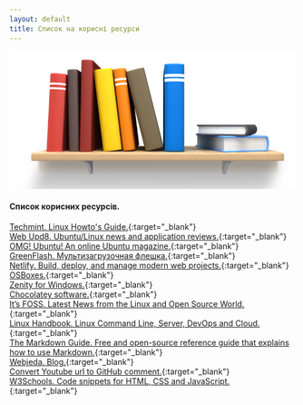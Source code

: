```yaml
---
layout: default
title: Список на корисні ресурси
---
```


![Library logo](/assets/img/library.png?style=head)  
#### Список корисних ресурсів.  
[Techmint. Linux Howto's Guide.](https://www.tecmint.com/ "Techmint. Linux Howto's Guide"){:target="_blank"}  
[Web Upd8. Ubuntu/Linux news and application reviews.](http://www.webupd8.org/ "Web Upd8. Ubuntu/Linux news and application reviews"){:target="_blank"}  
[OMG! Ubuntu! An online Ubuntu magazine.](http://www.omgubuntu.co.uk/ "OMG! Ubuntu! An online Ubuntu magazine"){:target="_blank"}  
[GreenFlash. Мультизагрузочная флешка.](http://greenflash.su/ "GreenFlash. Мультизагрузочная флешка"){:target="_blank"}  
[Netlify. Build, deploy, and manage modern web projects.](https://www.netlify.com/ "Netlify. Build, deploy, and manage modern web projects"){:target="_blank"}  
[OSBoxes.](https://www.osboxes.org/ "OSBoxes"){:target="_blank"}  
[Zenity for Windows.](https://github.com/kvaps/zenity-windows/ "Zenity for Windows"){:target="_blank"}  
[Chocolatey software.](https://chocolatey.org/ "Chocolatey software"){:target="_blank"}  
[It’s FOSS. Latest News from the Linux and Open Source World.](https://itsfoss.com/ "It’s FOSS. Latest News from the Linux and Open Source World"){:target="_blank"}  
[Linux Handbook. Linux Command Line, Server, DevOps and Cloud.](https://linuxhandbook.com/ "Linux Handbook. Linux Command Line, Server, DevOps and Cloud"){:target="_blank"}  
[The Markdown Guide. Free and open-source reference guide that explains how to use Markdown.](https://www.markdownguide.org/ "The Markdown Guide. Free and open-source reference guide that explains how to use Markdown"){:target="_blank"}  
[Webjeda. Blog.](https://blog.webjeda.com/ "Webjeda. Blog"){:target="_blank"}  
[Convert Youtube url to GitHub comment.](http://embedyoutube.org/ "Convert Youtube url to GitHub comment"){:target="_blank"}  
[W3Schools. Code snippets for HTML, CSS and JavaScript.](https://www.w3schools.com/howto/default.asp "W3Schools. Code snippets for HTML, CSS and JavaScript"){:target="_blank"}  
